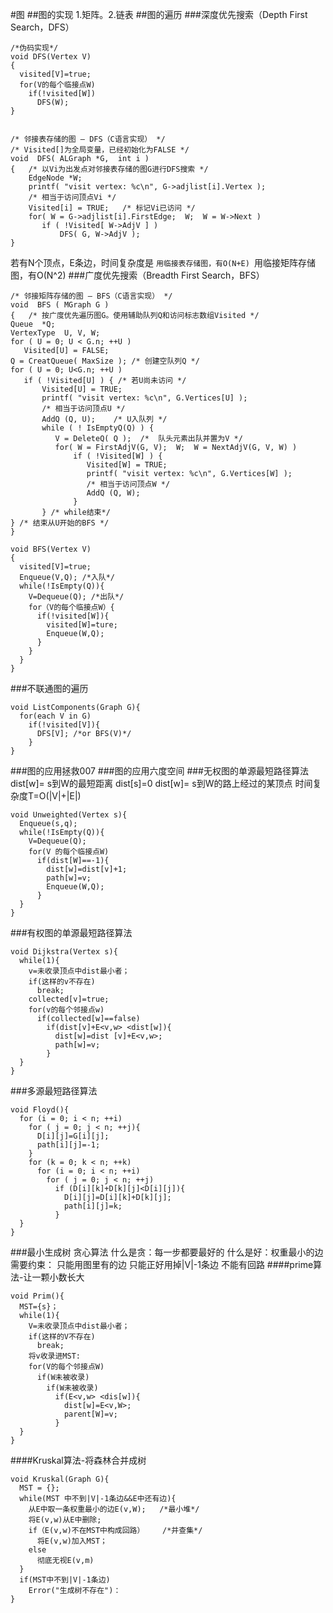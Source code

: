 #图
##图的实现
1.矩阵。2.链表
##图的遍历
###深度优先搜索（Depth First Search，DFS）

    /*伪码实现*/
    void DFS(Vertex V)
    {
      visited[V]=true;
      for(V的每个临接点W)
        if(!visited[W])
          DFS(W);
    }


    /* 邻接表存储的图 – DFS（C语言实现） */
    /* Visited[]为全局变量，已经初始化为FALSE */
    void  DFS( ALGraph *G,  int i )
    {   /* 以Vi为出发点对邻接表存储的图G进行DFS搜索 */
        EdgeNode *W;
        printf( "visit vertex: %c\n", G->adjlist[i].Vertex );
        /* 相当于访问顶点Vi */
        Visited[i] = TRUE;   /* 标记Vi已访问 */
        for( W = G->adjlist[i].FirstEdge;  W;  W = W->Next )
           if ( !Visited[ W->AdjV ] )
               DFS( G, W->AdjV );
    }


若有N个顶点，E条边，时间复杂度是
``用临接表存储图，有O(N+E)
``用临接矩阵存储图，有O(N^2)
###广度优先搜索（Breadth First Search，BFS）

    /* 邻接矩阵存储的图 – BFS（C语言实现） */
    void  BFS ( MGraph G )
    {   /* 按广度优先遍历图G。使用辅助队列Q和访问标志数组Visited */
    Queue  *Q;
    VertexType  U, V, W;
    for ( U = 0; U < G.n; ++U )  
       Visited[U] = FALSE;
    Q = CreatQueue( MaxSize ); /* 创建空队列Q */
    for ( U = 0; U<G.n; ++U )
       if ( !Visited[U] ) { /* 若U尚未访问 */
           Visited[U] = TRUE;
           printf( "visit vertex: %c\n", G.Vertices[U] );
           /* 相当于访问顶点U */
           AddQ (Q, U);    /* U入队列 */
           while ( ! IsEmptyQ(Q) ) {
              V = DeleteQ( Q );  /*  队头元素出队并置为V */
              for( W = FirstAdjV(G, V);  W;  W = NextAdjV(G, V, W) )
                  if ( !Visited[W] ) {
                     Visited[W] = TRUE;
                     printf( "visit vertex: %c\n", G.Vertices[W] );
                     /* 相当于访问顶点W */
                     AddQ (Q, W);
                  }
           } /* while结束*/
    } /* 结束从U开始的BFS */
    }

    void BFS(Vertex V)
    {
      visited[V]=true;
      Enqueue(V,Q); /*入队*/
      while(!IsEmpty(Q)){
        V=Dequeue(Q); /*出队*/
        for（V的每个临接点W）{
          if(!visited[W]){
            visited[W]=ture;
            Enqueue(W,Q);
          }
        }
      }
    }
###不联通图的遍历

    void ListComponents(Graph G){
      for(each V in G)
        if(!visited[V]){
          DFS[V]; /*or BFS(V)*/
        }
    }
###图的应用拯救007
###图的应用六度空间
###无权图的单源最短路径算法
dist[w]= s到W的最短距离
dist[s]=0
dist[w]= s到W的路上经过的某顶点
时间复杂度T=O(|V|+|E|)

    void Unweighted(Vertex s){
      Enqueue(s,q);
      while(!IsEmpty(Q)){
        V=Dequeue(Q);
        for(V 的每个临接点W)
          if(dist[W]==-1){
            dist[w]=dist[v]+1;
            path[w]=v;
            Enqueue(W,Q);
          }
      }
    }
###有权图的单源最短路径算法

    void Dijkstra(Vertex s){
      while(1){
        v=未收录顶点中dist最小者；
        if(这样的v不存在)
          break;
        collected[v]=true;
        for(v的每个邻接点w)
          if(collected[w]==false)
            if(dist[v]+E<v,w> <dist[w]){
              dist[w]=dist [v]+E<v,w>;
              path[w]=v;
            }
      }
    }
###多源最短路径算法

    void Floyd(){
      for (i = 0; i < n; ++i)
        for ( j = 0; j < n; ++j){
          D[i][j]=G[i][j];
          path[i][j]=-1;
        }
        for (k = 0; k < n; ++k)
          for (i = 0; i < n; ++i)
            for ( j = 0; j < n; ++j)
              if (D[i][k]+D[k][j]<D[i][j]){
                D[i][j]=D[i][k]+D[k][j];
                path[i][j]=k;
              }
      }
    }
###最小生成树
贪心算法
什么是贪：每一步都要最好的
什么是好：权重最小的边
需要约束：
只能用图里有的边
只能正好用掉|V|-1条边
不能有回路
####prime算法-让一颗小数长大

    void Prim(){
      MST={s}；
      while(1){
        V=未收录顶点中dist最小者；
        if(这样的V不存在)
          break;
        将v收录进MST:
        for(V的每个邻接点W)
          if(W未被收录)
            if(W未被收录)
              if(E<v,w> <dis[w]){
                dist[w]=E<v,W>;
                parent[W]=v;
              }
      }
    }

####Kruskal算法-将森林合并成树

    void Kruskal(Graph G){
      MST = {};
      while(MST 中不到|V|-1条边&&E中还有边){
        从E中取一条权重最小的边E(v,W);   /*最小堆*/
        将E(v,w)从E中删除;
        if（E(v,w)不在MST中构成回路）    /*并查集*/
          将E(v,w)加入MST；
        else
          彻底无视E(v,m)
      }
      if(MST中不到|V|-1条边)
        Error("生成树不存在")：
    }
